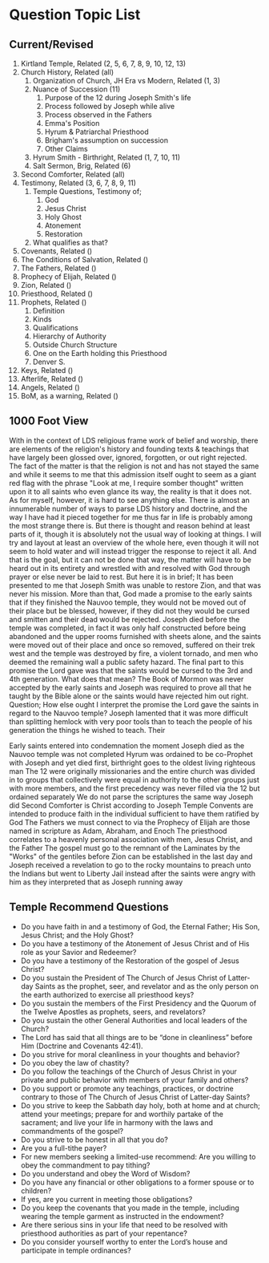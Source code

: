 # Question Topic List
## Current/Revised

1. Kirtland Temple, Related (2, 5, 6, 7, 8, 9, 10, 12, 13)
2. Church History, Related (all)
	1. Organization of Church, JH Era vs Modern, Related (1, 3)
	2. Nuance of Succession (11)
		1. Purpose of the 12 during Joseph Smith's life
		2. Process followed by Joseph while alive
		3. Process observed in the Fathers
		4. Emma's Position
		5. Hyrum & Patriarchal Priesthood
		6. Brigham's assumption on succession
		7. Other Claims
	3. Hyrum Smith - Birthright, Related (1, 7, 10, 11)
	4. Salt Sermon, Brig, Related (6)
3. Second Comforter, Related (all)
4. Testimony, Related (3, 6, 7, 8, 9, 11)
	1. Temple Questions, Testimony of;
		1. God
		2. Jesus Christ
		3. Holy Ghost
		4. Atonement 
		5. Restoration
	2. What qualifies as that?
5. Covenants, Related ()
6. The Conditions of Salvation, Related ()
7. The Fathers, Related ()
8. Prophecy of Elijah, Related ()
9. Zion, Related ()
10. Priesthood, Related ()
11. Prophets, Related ()
	1. Definition
	2. Kinds
	3. Qualifications
	4. Hierarchy of Authority 
	5. Outside Church Structure
	6. One on the Earth holding this Priesthood
	7. Denver S.
12. Keys, Related ()
13. Afterlife, Related ()
14. Angels, Related ()
15. BoM, as a warning, Related ()

## 1000 Foot View
With in the context of LDS religious frame work of belief and worship, there are elements of the religion's history and founding texts & teachings that have largely been glossed over, ignored, forgotten, or out right rejected. The fact of the matter is that the religion is not and has not stayed the same and while it seems to me that this admission itself ought to seem as a giant red flag with the phrase "Look at me, I require somber thought" written upon it to all saints who even glance its way, the reality is that it does not. As for myself, however, it is hard to see anything else.
There is almost an innumerable number of ways to parse LDS history and doctrine, and the way I have had it pieced together for me thus far in life is probably among the most strange there is.  But there is thought and reason behind at least parts of it, though it is absolutely not the usual way of looking at things. I will try and layout at least an overview of the whole here, even though it will not seem to hold water and will instead trigger the response to reject it all.  And that is the goal, but it can not be done that way, the matter will have to be heard out in its entirety and wrestled with and resolved with God through prayer or else never be laid to rest. But here it is in brief;
It has been presented to me that Joseph Smith was unable to restore Zion, and that was never his mission.  More than that, God made a promise to the early saints that if they finished the Nauvoo temple, they would not be moved out of their place but be blessed, however, if they did not they would be cursed and smitten and their dead would be rejected.  Joseph died before the temple was completed, in fact it was only half constructed before being abandoned and the upper rooms furnished with sheets alone, and the saints were moved out of their place and once so removed, suffered on their trek west and the temple was destroyed by fire, a violent tornado, and men who deemed the remaining wall a public safety hazard. 
The final part to this promise the Lord gave was that the saints would be cursed to the 3rd and 4th generation.  What does that mean? The Book of Mormon was never accepted by the early saints and Joseph was required to prove all that he taught by the Bible alone or the saints would have rejected him out right.
Question; How else ought I interpret the promise the Lord gave the saints in regard to the Nauvoo temple?
Joseph lamented that it was more difficult than splitting hemlock with very poor tools than to teach the people of his generation the things he wished to teach.  Their

Early saints entered into condemnation the moment Joseph died as the Nauvoo temple was not completed
Hyrum was ordained to be co-Prophet with Joseph and yet died first, birthright goes to the oldest living righteous man
The 12 were originally missionaries and the entire church was divided in to groups that collectively were equal in authority to the other groups just with more members, and the first precedency was never filled via the 12 but ordained separately 
We do not parse the scriptures the same way Joseph did
Second Comforter is Christ according to Joseph
Temple Convents are intended to produce faith in the individual sufficient to have them ratified by God
The Fathers we must connect to via the Prophecy of Elijah are those named in scripture as Adam, Abraham, and Enoch
The priesthood correlates to a heavenly personal association with men, Jesus Christ, and the Father 
The gospel must go to the remnant of the Laminates by the "Works" of the gentiles before Zion can be established in the last day and Joseph received a revelation to go to the rocky mountains to preach unto the Indians but went to Liberty Jail instead after the saints were angry with him as they interpreted that as Joseph running away

## Temple Recommend Questions
- Do you have faith in and a testimony of God, the Eternal Father; His Son, Jesus Christ; and the Holy Ghost?
- Do you have a testimony of the Atonement of Jesus Christ and of His role as your Savior and Redeemer?
- Do you have a testimony of the Restoration of the gospel of Jesus Christ?
- Do you sustain the President of The Church of Jesus Christ of Latter-day Saints as the prophet, seer, and revelator and as the only person on the earth authorized to exercise all priesthood keys?
- Do you sustain the members of the First Presidency and the Quorum of the Twelve Apostles as prophets, seers, and revelators?
- Do you sustain the other General Authorities and local leaders of the Church?
- The Lord has said that all things are to be “done in cleanliness” before Him (Doctrine and Covenants 42:41).
- Do you strive for moral cleanliness in your thoughts and behavior?
- Do you obey the law of chastity?
- Do you follow the teachings of the Church of Jesus Christ in your private and public behavior with members of your family and others?
- Do you support or promote any teachings, practices, or doctrine contrary to those of The Church of Jesus Christ of Latter-day Saints?
- Do you strive to keep the Sabbath day holy, both at home and at church; attend your meetings; prepare for and worthily partake of the sacrament; and live your life in harmony with the laws and commandments of the gospel?
- Do you strive to be honest in all that you do?
- Are you a full-tithe payer?
- For new members seeking a limited-use recommend: Are you willing to obey the commandment to pay tithing?
- Do you understand and obey the Word of Wisdom?
- Do you have any financial or other obligations to a former spouse or to children?
- If yes, are you current in meeting those obligations?
- Do you keep the covenants that you made in the temple, including wearing the temple garment as instructed in the endowment?
- Are there serious sins in your life that need to be resolved with priesthood authorities as part of your repentance?
- Do you consider yourself worthy to enter the Lord’s house and participate in temple ordinances?